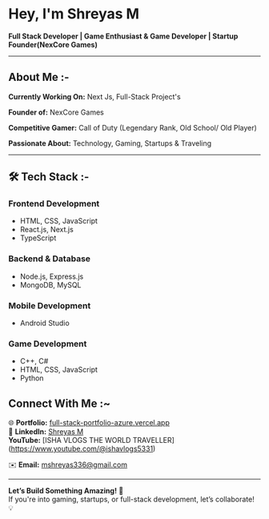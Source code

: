 # Hey, I'm Shreyas M

**Full Stack Developer | Game Enthusiast & Game Developer |  Startup Founder(NexCore Games)**  

---

## About Me :-

**Currently Working On:** Next Js, Full-Stack Project's 

**Founder of:** NexCore Games  

**Competitive Gamer:** Call of Duty (Legendary Rank, Old School/ Old Player) 

**Passionate About:** Technology, Gaming, Startups & Traveling  

---

## 🛠 Tech Stack :-

### Frontend Development
- HTML, CSS, JavaScript  
- React.js, Next.js  
- TypeScript  

### Backend & Database
- Node.js, Express.js  
- MongoDB, MySQL  

### Mobile Development
- Android Studio  

### Game Development
- C++, C#  
- HTML, CSS, JavaScript  
- Python  

## Connect With Me :~

🌐 **Portfolio:** [full-stack-portfolio-azure.vercel.app](https://full-stack-portfolio-azure.vercel.app/)  
🏢 **LinkedIn:** [Shreyas M](https://www.linkedin.com/in/shreyas-m-8854941ab/)  
   **YouTube:** [ISHA VLOGS THE WORLD TRAVELLER] (https://www.youtube.com/@ishavlogs5331)
   
✉️ **Email:** mshreyas336@gmail.com  

---

**Let’s Build Something Amazing!** 🚀  
If you're into gaming, startups, or full-stack development, let’s collaborate! 💡  
